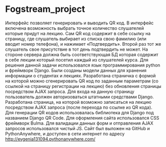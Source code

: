 # Fogstream_project
Интерфейс позволяет генерировать и выводить QR код. 
В интерфейс включена возможность выбрать точное количество слушателей которые придут на лекцию.
Сам QR код содержит в себе ссылку на страницу, где слушатель выбирает из списка свою фамилию (или вводит номер телефона), 
и нажимает «Подтвердить». Второй раз тот же слушатель свое присутствие в тот день подтвердить не может.
На стороне сервера должна быть соответствующая БД которая содержит в себе лекции который посетил каждый из слушателей курса.
Для решения данной задачи использовался язык программирования python и фреймворк Django. 
Были созданы модели данных для хранения информации о студентах и лекциях. 
Разработана страничка с формой на которой можно сгенерировать QR  код по заданным параметрам 
(со ссылкой на страницу регистрации на лекцию) 
без обновления страницы посредством AJAX запроса. 
Для входа на данную страницу пользователь должен авторизоваться штатными средствами Django. 
Разработана страница, на которой возможно записаться на лекцию посредством AJAX запроса (после перехода по ссылке из QR кода).
Для генерации QR кодов использовалась библиотека для Django под названием Django QR Code. 
Для оформления сайта использовался CSS фреймворк Bulma. 
Для валидации данных форм и отправления AJAX запросов использовался чистый JS. 
Сайт был выложен на GitHub и PythonAnywhere, и доступен в сети интернет по адресу 
http://evgenia131094.pythonanywhere.com/
